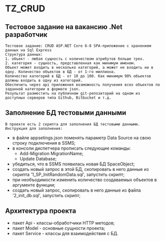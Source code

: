 # TZ_CRUD
## Тестовое задание на вакансию .Net разработчик

```
Тестовое задание: CRUD ASP.NET Core 6-8 SPA-приложение с хранением данных на Sql Express
Структура данных:
1. объект - любая сущность с количеством атрибутов больше трех.
2. категория - сущность, представленная как минимум именем.
Объект может входить в несколько категорий, а может не входить ни в одну. Количество объектов в БД - от 1-го миллиона.
Количество категорий в БД - от 10 до 100. Как минимум 90% объектов должны входить в одну из категорий.
Обеспечить через арі приложения возможность получения всех объектов по заданной категории в формате json.
Результат разместить на публичном git-репозиторий на одном из доступных серверов типа Github, Bitbucket и т.д.
```

## Заполнение БД тестовыми данными
```
В проекте есть 2 скрипта для заполнения БД тестовыми данными. Инструкция для заполнения:
```
* в файле appsetings.json поменять параметр Data Source на свою строку подключения в SSMS;
* в консоли диспетчера прописать следующие команды: 
    - Add-Migration MigrationName;
    - Update Database;
* убедиться, что в SSMS появилась новая БД SpaceObject;
* создать новый запрос в этой БД, скопировать в него данные из скрипта '1_SP_InitRandomData.sql', запустить скрипт;
* при необъодимости изменить количество создаваемых объектов в аргументе функции;
* создать новый запрос, скопировать в него данные из файла '2_init_db.sql', запустить скрипт;

## Архитектура проекта
* пакет Api - классы-обработчики HTTP методов;
* пакет Model - основные сущности проекта;
* пакет Service - классы для взаимодействия с БД.
